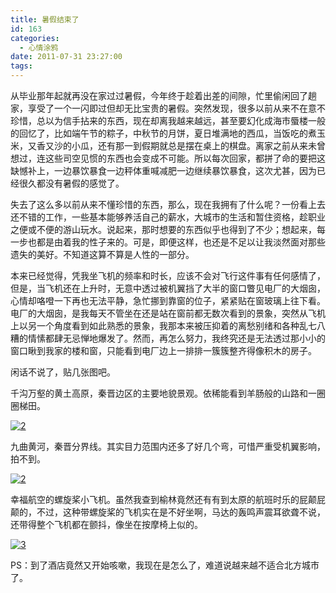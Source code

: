 ```yaml
---
title: 暑假结束了
id: 163
categories:
  - 心情涂鸦
date: 2011-07-31 23:27:00
tags:
---
```


从毕业那年起就再没在家过过暑假，今年终于趁着出差的间隙，忙里偷闲回了趟家，享受了一个一闪即过但却无比宝贵的暑假。突然发现，很多以前从来不在意不珍惜，总以为信手拈来的东西，现在却离我越来越远，甚至要幻化成海市蜃楼一般的回忆了，比如端午节的粽子，中秋节的月饼，夏日堆满地的西瓜，当饭吃的煮玉米，又香又沙的小瓜，还有那一到假期就总是摆在桌上的棋盘。离家之前从来未曾想过，连这些司空见惯的东西也会变成不可能。所以每次回家，都拼了命的要把这缺憾补上，一边暴饮暴食一边秤体重喊减肥一边继续暴饮暴食，这次尤甚，因为已经很久都没有暑假的感觉了。

失去了这么多以前从来不懂珍惜的东西，那么，现在我拥有了什么呢？一份看上去还不错的工作，一些基本能够养活自己的薪水，大城市的生活和暂住资格，趁职业之便或不便的游山玩水。说起来，那时想要的东西似乎也得到了不少；想起来，每一步也都是由着我的性子来的。可是，即便这样，也还是不足以让我淡然面对那些遗失的美好。不知道这算不算是人性的一部分。

本来已经觉得，凭我坐飞机的频率和时长，应该不会对飞行这件事有任何感情了，但是，当飞机还在上升时，无意中透过被机翼挡了大半的窗口瞥见电厂的大烟囱，心情却咯噔一下再也无法平静，急忙挪到靠窗的位子，紧紧贴在窗玻璃上往下看。电厂的大烟囱，是我每天不管坐在还是站在窗前都无数次看到的景象，突然从飞机上以另一个角度看到如此熟悉的景象，我那本来被压抑着的离愁别绪和各种乱七八糟的情愫都肆无忌惮地爆发了。然而，再怎么努力，我终究还是无法透过那小小的窗口瞅到我家的楼和窗，只能看到电厂边上一排排一簇簇整齐得像积木的房子。

闲话不说了，贴几张图吧。

千沟万壑的黄土高原，秦晋边区的主要地貌景观。依稀能看到羊肠般的山路和一圈圈梯田。

[![](http://lithilda.info/wp-content/uploads/2011/07/2.jpg "2")](http://lithilda.info/wp-content/uploads/2011/07/2.jpg)

九曲黄河，秦晋分界线。其实目力范围内还多了好几个弯，可惜严重受机翼影响，拍不到。

[![](http://lithilda.info/wp-content/uploads/2011/07/2.jpg "2")](http://lithilda.info/wp-content/uploads/2011/07/2.jpg)

幸福航空的螺旋桨小飞机。虽然我查到榆林竟然还有有到太原的航班时乐的屁颠屁颠的，不过，这种带螺旋桨的飞机实在是不好坐啊，马达的轰鸣声震耳欲聋不说，还带得整个飞机都在颤抖，像坐在按摩椅上似的。

[![](http://lithilda.info/wp-content/uploads/2011/07/3.jpg "3")](http://lithilda.info/wp-content/uploads/2011/07/3.jpg)

PS：到了酒店竟然又开始咳嗽，我现在是怎么了，难道说越来越不适合北方城市了。